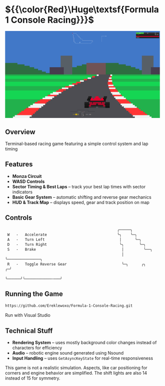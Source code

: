 # ${{\color{Red}\Huge\textsf{Formula 1 Console Racing}}}\$

![WOOOOOW](./docs/images/wow.png)

## Overview
Terminal-based racing game featuring a simple control system and lap timing

## Features
- **Monza Circuit**
- **WASD Controls**
- **Sector Timing & Best Laps** – track your best lap times with sector indicators
- **Basic Gear System** – automatic shifting and reverse gear mechanics
- **HUD & Track Map** – displays speed, gear and track position on map

## Controls
```
                                                   ╭─────╮                         
 W   -   Accelerate                                ╰╮    ╰─╮
 A   -   Turn Left                                  │      ╰─╮                       
 D   -   Turn Right                                 ╰╮       ╰─╮                  
 S   -   Brake                                       │         ╰──╮
                                                     │            ╰───────────────╮
 R   -   Toggle Reverse Gear                         ╰─╮      ╭╮                ╭─╯
                                                       ╰──────╯╰────────────╌───╯  
```

## Running the Game
```bash
https://github.com/Ereklewoxo/Formula-1-Console-Racing.git
```
Run with Visual Studio

## Technical Stuff
- **Rendering System** – uses mostly background color changes instead of characters for efficiency
- **Audio** – robotic engine sound generated using Nsound
- **Input Handling** – uses `GetAsyncKeyState` for real-time responsiveness


This game is not a realistic simulation. Aspects, like car positioning for corners and engine behavior are simplified. The shift lights are also 14 instead of 15 for symmetry.


